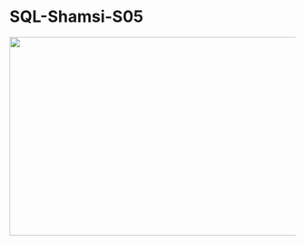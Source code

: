 # SQL-Shamsi-S05
<img src="https://github.com/Ehsan80085/SQL-Shamsi-S05/assets/162964765/baf91f8a-b4ba-4739-99b6-839e3b484e5f" align="center" height="350" width="600"/>
